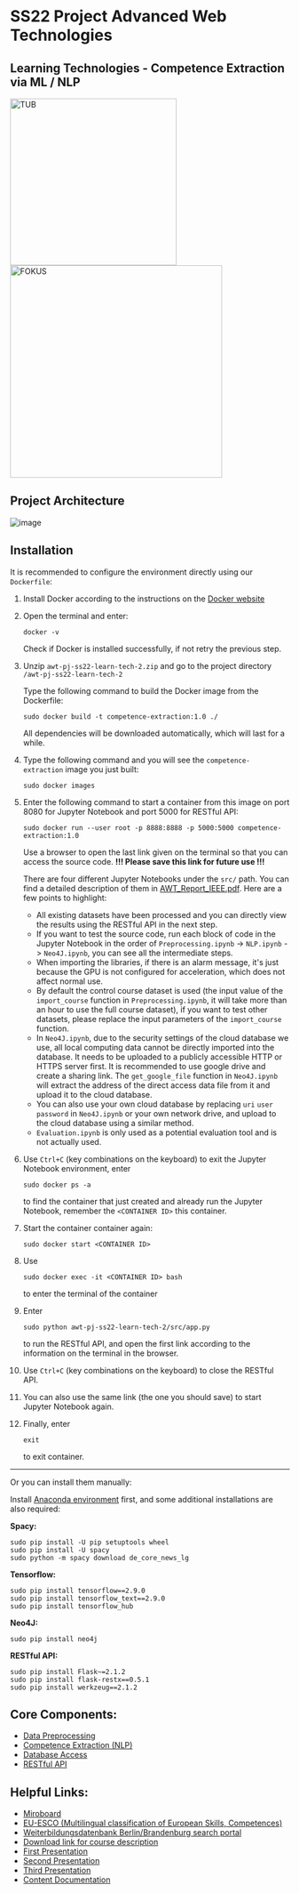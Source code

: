 # SS22 Project Advanced Web Technologies 
## Learning Technologies - Competence Extraction via ML / NLP
<img width="300" alt="TUB" src="https://user-images.githubusercontent.com/24925361/178028367-d6106e60-664a-41d7-940f-46c9e59ed870.png"> <img width="382" alt="FOKUS" src="https://user-images.githubusercontent.com/24925361/178028417-3c6a1740-cf41-4a98-8f3f-735cbfbd9b0b.png">

## Project Architecture
![image](https://user-images.githubusercontent.com/24925361/181214266-02faef6f-4692-45ec-bf81-4c2641c5e483.png)


## Installation
It is recommended to configure the environment directly using our ```Dockerfile```:

1. Install Docker according to the instructions on the [Docker website](https://docs.docker.com/get-docker/)

1. Open the terminal and enter:
    ```shell
    docker -v
    ```
    Check if Docker is installed successfully, if not retry the previous step.

1. Unzip ```awt-pj-ss22-learn-tech-2.zip``` and go to the project directory ```/awt-pj-ss22-learn-tech-2```

    Type the following command to build the Docker image from the Dockerfile:
    ```shell
    sudo docker build -t competence-extraction:1.0 ./
    ```
    All dependencies will be downloaded automatically, which will last for a while.

1. Type the following command and you will see the ```competence-extraction``` image you just built:
    ```shell
    sudo docker images
    ```
    
1. Enter the following command to start a container from this image on port 8080 for Jupyter Notebook and port 5000 for RESTful API:
    ```shell
    sudo docker run --user root -p 8888:8888 -p 5000:5000 competence-extraction:1.0
    ```
    Use a browser to open the last link given on the terminal so that you can access the source code. **!!! Please save this link for future use !!!**

    There are four different Jupyter Notebooks under the ```src/``` path. You can find a detailed description of them in [AWT_Report_IEEE.pdf](./AWT_Report_IEEE.pdf).
    Here are a few points to highlight:

    * All existing datasets have been processed and you can directly view the results using the RESTful API in the next step.
    * If you want to test the source code, run each block of code in the Jupyter Notebook in the order of ```Preprocessing.ipynb``` -> ```NLP.ipynb``` -> ```Neo4J.ipynb```, you can see all the intermediate steps.
    * When importing the libraries, if there is an alarm message, it's just because the GPU is not configured for acceleration, which does not affect normal use.
    * By default the control course dataset is used (the input value of the ```import_course``` function in ```Preprocessing.ipynb```, it will take more than an hour to use the full course dataset), if you want to test other datasets, please replace the input parameters of the ```import_course``` function.
    * In ```Neo4J.ipynb```, due to the security settings of the cloud database we use, all local computing data cannot be directly imported into the database. It needs to be uploaded to a publicly accessible HTTP or HTTPS server first. It is recommended to use google drive and create a sharing link. The ```get_google_file``` function in ```Neo4J.ipynb``` will extract the address of the direct access data file from it and upload it to the cloud database.
    * You can also use your own cloud database by replacing ```uri``` ```user``` ```password``` in ```Neo4J.ipynb``` or your own network drive, and upload to the cloud database using a similar method.
    * ```Evaluation.ipynb``` is only used as a potential evaluation tool and is not actually used.

1. Use ```Ctrl+C``` (key combinations on the keyboard) to exit the Jupyter Notebook environment, enter
    ```shell
    sudo docker ps -a
    ```
    to find the container that just created and already run the Jupyter Notebook, remember the ```<CONTAINER ID>``` this container.

1. Start the container container again:
    ```shell
    sudo docker start <CONTAINER ID>
    ```

1. Use
    ```shell
    sudo docker exec -it <CONTAINER ID> bash 
    ```
    to enter the terminal of the container

1. Enter
    ```shell
    sudo python awt-pj-ss22-learn-tech-2/src/app.py 
    ```
    to run the RESTful API, and open the first link according to the information on the terminal in the browser.

1. Use ```Ctrl+C``` (key combinations on the keyboard) to close the RESTful API.

1. You can also use the same link (the one you should save) to start Jupyter Notebook again.

1. Finally, enter 
    ```shell
    exit
    ```
    to exit container.

*** 

Or you can install them manually:

Install [Anaconda environment](https://www.anaconda.com/) first,
and some additional installations are also required:

**Spacy:**
```shell
sudo pip install -U pip setuptools wheel
sudo pip install -U spacy
sudo python -m spacy download de_core_news_lg
```

**Tensorflow:**
```shell
sudo pip install tensorflow==2.9.0
sudo pip install tensorflow_text==2.9.0
sudo pip install tensorflow_hub
```

**Neo4J:**
```shell
sudo pip install neo4j
```

**RESTful API:**
```
sudo pip install Flask~=2.1.2
sudo pip install flask-restx==0.5.1
sudo pip install werkzeug==2.1.2
```

## Core Components:
* [Data Preprocessing](./src/Preprocessing.ipynb)
* [Competence Extraction (NLP)](./src/NLP.ipynb)
* [Database Access](./src/Neo4J.ipynb)
* [RESTful API](./src/app.py)

## Helpful Links:
* [Miroboard](https://miro.com/app/board/uXjVO4rE3z4=/)
* [EU-ESCO (Multilingual classification of European Skills, Competences)](https://esco.ec.europa.eu/en)
* [Weiterbildungsdatenbank Berlin/Brandenburg search portal](https://www.wdb-suchportal.de/de)
* [Download link for course description](https://webspace.fokus.fraunhofer.de/index.php/s/4g7isDScGgJFmyK)
* [First Presentation](https://docs.google.com/presentation/d/1Khsn_8M1RbjfMqUFCwPy9wX0nEmaIjShYJDiTsIkKAM/edit#slide=id.g122c239953c_2_10)
* [Second Presentation](https://docs.google.com/presentation/d/1qBtznjY1o8PyaYzvs-UPRpJHfz8Td3pSIfjiIBseZYs/edit#slide=id.g122c239953c_2_16)
* [Third Presentation](https://docs.google.com/presentation/d/10RYty7uy4iDyFTbF-Z_PJPTfI8WNRnBT98rpj2WZr0M/edit#slide=id.g12f87666f53_0_0)
* [Content Documentation](https://docs.google.com/document/d/1mfp5A2DEiTcGTzrYrh6c9gaYeMAisS2vuYwDd_1vQfo/edit?usp=sharing)
